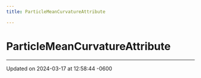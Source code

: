 ```yaml
---
title: ParticleMeanCurvatureAttribute

---
```


# ParticleMeanCurvatureAttribute





-------------------------------

Updated on 2024-03-17 at 12:58:44 -0600